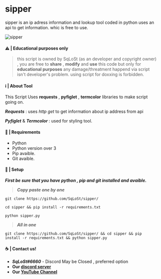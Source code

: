 # sipper
sipper is an ip adress information and lookup tool coded in python uses an api to get information.
whic is free to use.

![sipper](https://media.discordapp.net/attachments/1071886678232420464/1076217046041362564/IMG_20230217_220114.jpg)

#### ⚠️ | Educational purposes only
> this script is owned by SqLoSt (as an developer and copyright owner) ,
you are free to **share** , **modify** and **use** this code but only for **educational purposes**
any damage/threatment happend via script isn't developer's problem. using script for doxxing is forbidden.

#### ℹ️ | About Tool
 This Script Uses **requests** , **pyfiglet** , **termcolor** libraries to make script going on.

 ***Requests*** : uses *http get* to get information about ip address from api

 ***Pyfiglet*** & ***Termcolor*** : used for styling tool.

#### 🍫 | Requirements
  - Python
  - Python version over 3
  - Pip avaible.
  - Git avaible.

#### 🤝 | Setup
 ***First be sure that you have python , pip and git installed and avaible.***

  > ***Copy paste one by one***
```
git clone https://github.com/SqLoSt/sipper/
```
```
cd sipper && pip install -r requirements.txt
```
```
python sipper.py
```

  > ***All in one***
```
git clone https://github.com/SqLoSt/sipper/ && cd sipper && pip install -r requirements.txt && python sipper.py
```

#### ☕ | Contact us!
- ***SqLoSt#6660*** - Discord May be  Closed , preferred option
- **Our [discord server](https://discord.gg/aV2XGhRvup)** 
- **Our [YouTube Channel](https://youtube.com/channel/UCPXh6NqhJZpl_2oSpatFOFw)**

